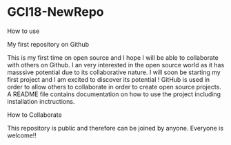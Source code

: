 # GCI18-NewRepo

How to use

My first repository on Github

This is my first time on open source and I hope I will be able to collaborate with others on Github. I an very interested in the open source world as it has masssive potential due to its collaborative nature. I will soon be starting my first project and I am excited to discover its potential ! GitHub is used in order to allow others to collaborate in order to create open source projects. A README file contains documentation on how to use the project including installation inctructions.

How to Collaborate

This repository is public and therefore can be joined by anyone. Everyone is welcome!!




